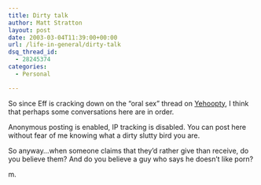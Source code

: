 ```yaml
---
title: Dirty talk
author: Matt Stratton
layout: post
date: 2003-03-04T11:39:00+00:00
url: /life-in-general/dirty-talk
dsq_thread_id:
  - 28245374
categories:
  - Personal

---
```

So since Eff is cracking down on the &#8220;oral sex&#8221; thread on [Yehoopty][1], I think that perhaps some conversations here are in order.

Anonymous posting is enabled, IP tracking is disabled. You can post here without fear of me knowing what a dirty slutty bird you are.

So anyway&#8230;when someone claims that they&#8217;d rather give than receive, do you believe them? And do you believe a guy who says he doesn&#8217;t like porn?

m.

 [1]: http://www.yehoodi.com